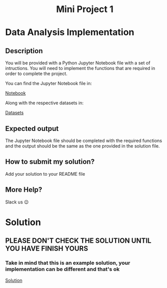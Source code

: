 <h1 align="center"> Mini Project 1 </h1>

# Data Analysis Implementation

## Description

You will be provided with a Python Jupyter Notebook file with a set of intructions. You will need to implement the functions that are required in order to complete the project.

You can find the Jupyter Notebook file in: 

[Notebook](../../mp01/assets/notebook.ipynb)

Along with the respective datasets in:

<a target="_blank" href="https://github.com/corecodeio/devguide-python-fundamentals-23.1/tree/main/src/technologies/2023/week10/miniprojects/mp01/assets/datasets/">Datasets</a>

## Expected output

The Jupyter Notebook file should be completed with the required functions and the output should be the same as the one provided in the solution file.


## How to submit my solution?

Add your solution to your README file

## More Help?

Slack us 😉

# Solution

## PLEASE DON'T CHECK THE SOLUTION UNTIL YOU HAVE FINISH YOURS

### Take in mind that this is an example solution, your implementation can be different and that's ok

[Solution](../sol)

